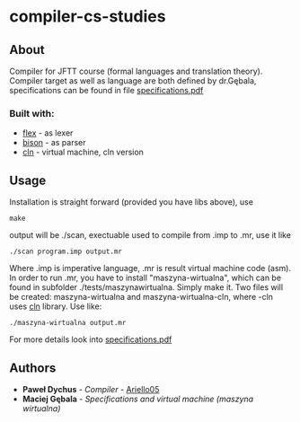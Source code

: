 # compiler-cs-studies

## About
Compiler for JFTT course (formal languages and translation theory).
Compiler target as well as language are both defined by dr.Gębala, specifications can be found in file [specifications.pdf](https://github.com/Ariello05/compiler-cs-studies/blob/master/specifications.pdf)

### Built with:
- [flex](https://github.com/westes/flex) - as lexer
- [bison](https://www.gnu.org/software/bison/) - as parser 
- [cln](https://www.ginac.de/CLN/) - virtual machine, cln version

## Usage
Installation is straight forward (provided you have libs above), use
```
make
```
output will be ./scan, exectuable used to compile from .imp to .mr, use it like
```
./scan program.imp output.mr
```
Where .imp is imperative language, .mr is result virtual machine code (asm).
In order to run .mr, you have to install "maszyna-wirtualna", which can be found in subfolder ./tests/maszynawirtualna.
Simply make it. Two files will be created: maszyna-wirtualna and maszyna-wirtualna-cln, where -cln uses [cln](https://www.ginac.de/CLN/) library. Use like:
```
./maszyna-wirtualna output.mr
```
For more details look into [specifications.pdf](https://github.com/Ariello05/compiler-cs-studies/blob/master/specifications.pdf)

## Authors
* **Paweł Dychus** - *Compiler* - [Ariello05](https://github.com/Ariello05)
* **Maciej Gębala** - *Specifications and virtual machine (maszyna wirtualna)*
